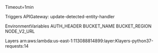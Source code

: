 Timeout=1min

Triggers
APIGateway: update-detected-entity-handler

EnvironmentVariables
AUTH_HEADER
BUCKET_NAME
BUCKET_REGION
NODE_V2_URL

Layers
arn:aws:lambda:us-east-1:113088814899:layer:Klayers-python37-requests:14